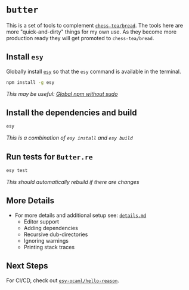 # `butter`

This is a set of tools to complement
[`chess-tea/bread`](https://github.com/chess-tea/bread). The tools here are
more "quick-and-dirty" things for my own use. As they become more production
ready they will get promoted to `chess-tea/bread`.

## Install `esy`

Globally install [`esy`](https://www.npmjs.com/package/esy) so that the `esy`
command is available in the terminal.

```bash
npm install -g esy
```

_This may be useful: [Global npm without sudo](https://github.com/sindresorhus/guides/blob/master/npm-global-without-sudo.md)_

## Install the dependencies and build

```bash
esy
```

_This is a combination of `esy install` and `esy build`_

## Run tests for `Butter.re`

```bash
esy test
```

_This should automatically rebuild if there are changes_

## More Details

- For more details and additional setup see: [`details.md`](details.md)
  - Editor support
  - Adding dependencies
  - Recursive dub-directories
  - Ignoring warnings
  - Printing stack traces

## Next Steps

For CI/CD, check out [`esy-ocaml/hello-reason`](https://github.com/esy-ocaml/hello-reason).
